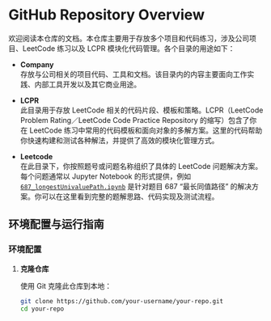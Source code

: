 # GitHub Repository Overview

欢迎阅读本仓库的文档。本仓库主要用于存放多个项目和代码练习，涉及公司项目、LeetCode 练习以及 LCPR 模块化代码管理。各个目录的用途如下：

- **Company**  
  存放与公司相关的项目代码、工具和文档。该目录内的内容主要面向工作实践、内部工具开发以及其它商业用途。

- **LCPR**  
  此目录用于存放 LeetCode 相关的代码片段、模板和策略。LCPR（LeetCode Problem Rating／LeetCode Code Practice Repository 的缩写）包含了你在 LeetCode 练习中常用的代码模板和面向对象的多解方案。这里的代码帮助你快速构建和测试各种解法，并提供了高效的模块化管理方式。

- **Leetcode**  
  在此目录下，你按照题号或问题名称组织了具体的 LeetCode 问题解决方案。每个问题通常以 Jupyter Notebook 的形式提供，例如 [`687_longestUnivaluePath.ipynb`](Leetcode/687_longestUnivaluePath.ipynb) 是针对题目 687 “最长同值路径” 的解决方案。你可以在这里看到完整的题解思路、代码实现及测试流程。

## 环境配置与运行指南

### 环境配置

1. **克隆仓库**

   使用 Git 克隆此仓库到本地：

   ```bash
   git clone https://github.com/your-username/your-repo.git
   cd your-repo
   ```
